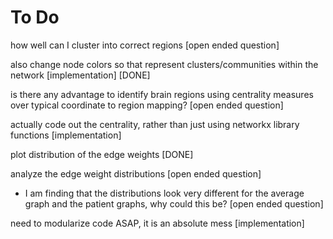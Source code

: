 # To Do

how well can I cluster into correct regions [open ended question]

also change node colors so that represent clusters/communities within the network [implementation] [DONE]

is there any advantage to identify brain regions using centrality measures over typical coordinate to region mapping? [open ended question]

actually code out the centrality, rather than just using networkx library functions [implementation]

plot distribution of the edge weights [DONE]

analyze the edge weight distributions [open ended question]
- I am finding that the distributions look very different for the average graph and the patient graphs, why could this be? [open ended question]

need to modularize code ASAP, it is an absolute mess [implementation]
